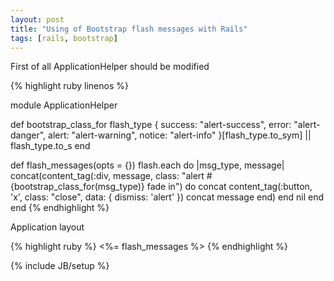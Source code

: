 ```yaml
---
layout: post
title: "Using of Bootstrap flash messages with Rails"
tags: [rails, bootstrap]
---
```

First of all ApplicationHelper should be modified

{% highlight ruby linenos %}

module ApplicationHelper

  def bootstrap_class_for flash_type
    { success: "alert-success", error: "alert-danger", alert: "alert-warning", notice: "alert-info" }[flash_type.to_sym] || flash_type.to_s
  end

  def flash_messages(opts = {})
    flash.each do |msg_type, message|
      concat(content_tag(:div, message, class: "alert #{bootstrap_class_for(msg_type)} fade in") do
               concat content_tag(:button, 'x', class: "close", data: { dismiss: 'alert' })
               concat message
             end)
    end
    nil
  end
end
{% endhighlight %}

Application layout

{% highlight ruby %}
<%= flash_messages %>
{% endhighlight %}

{% include JB/setup %}
